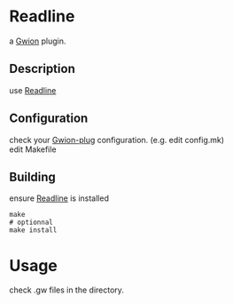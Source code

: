 # Readline
  a [Gwion](https://github.com/Gwion/Gwion) plugin.  
## Description
use [Readline](https://github.com/.../Readline)
## Configuration
check your [Gwion-plug](https://github.com/Gwion/gwion-plug) configuration. (e.g. edit config.mk)  
edit Makefile
## Building
ensure [Readline](https://github.com/.../Readline) is installed
```
make
# optionnal
make install
```
# Usage
check .gw files in the directory.
